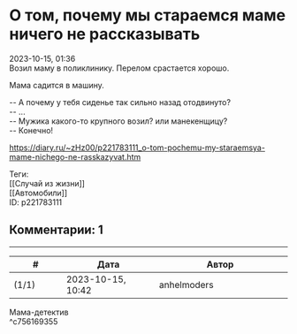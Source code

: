 О том, почему мы стараемся маме ничего не рассказывать
======================================================

  
2023-10-15, 01:36  
 Возил маму в поликлинику. Перелом срастается хорошо.   
   
 Мама садится в машину.   
   
 -- А почему у тебя сиденье так сильно назад отодвинуто?   
 -- ...   
 -- Мужика какого-то крупного возил? или манекенщицу?   
 -- Конечно!   
  
<https://diary.ru/~zHz00/p221783111_o-tom-pochemu-my-staraemsya-mame-nichego-ne-rasskazyvat.htm>  
  
Теги:  
[[Случай из жизни]]  
[[Автомобили]]  
ID: p221783111  


Комментарии: 1
--------------

  


---



|         #         |              Дата              |                     Автор                     |           ID           |
| --- | --- | --- | --- |
| (1/1) | 2023-10-15, 10:42 | anhelmoders | c756169355 |

  
 Мама-детектив   
 ^c756169355